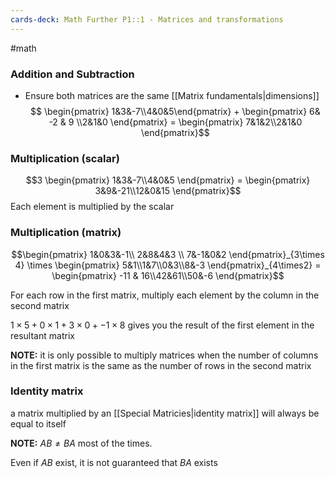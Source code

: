 ```yaml
---
cards-deck: Math Further P1::1 - Matrices and transformations
---
```


#math 

### Addition and Subtraction 

- Ensure both matrices are the same [[Matrix fundamentals|dimensions]]
$$ \begin{pmatrix} 1&3&-7\\4&0&5\end{pmatrix} + \begin{pmatrix} 6& -2 & 9 \\2&1&0  \end{pmatrix} = \begin{pmatrix} 7&1&2\\2&1&0 \end{pmatrix}$$
### Multiplication (scalar)

$$3 \begin{pmatrix} 1&3&-7\\4&0&5 \end{pmatrix} = \begin{pmatrix} 3&9&-21\\12&0&15 \end{pmatrix}$$
Each element is multiplied by the scalar

### Multiplication (matrix)

$$\begin{pmatrix} 1&0&3&-1\\ 2&8&4&3 \\ 7&-1&0&2 \end{pmatrix}_{3\times 4} \times 
\begin{pmatrix}
5&1\\1&7\\0&3\\8&-3
\end{pmatrix}_{4\times2} = 
\begin{pmatrix} -11 & 16\\42&61\\50&-6 \end{pmatrix}$$

For each row in the first matrix, multiply each element by the column in the second matrix

$1\times5 + 0\times1 + 3\times0 + -1\times8$ gives you the result of the first element in the resultant matrix

**NOTE:** it is only possible to multiply matrices when the number of columns in the first matrix is the same as the number of rows in the second matrix

### Identity matrix

a matrix multiplied by an [[Special Matricies|identity matrix]] will always be equal to itself

**NOTE:** $AB \not= BA$ most of the times. 

Even if $AB$ exist, it is not guaranteed that $BA$ exists



